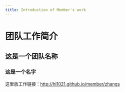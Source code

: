 ```yaml
---
title: Introduction of Member's work
---
```


# 团队工作简介

## 这是一个团队名称

### 这是一个名字

这里放工作链接：http://hl1021.github.io/member/zhangs
